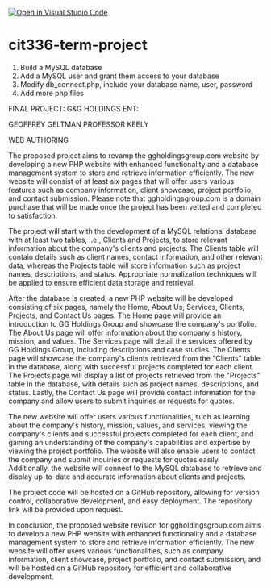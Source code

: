[![Open in Visual Studio Code](https://classroom.github.com/assets/open-in-vscode-c66648af7eb3fe8bc4f294546bfd86ef473780cde1dea487d3c4ff354943c9ae.svg)](https://classroom.github.com/online_ide?assignment_repo_id=10680786&assignment_repo_type=AssignmentRepo)
# cit336-term-project

1. Build a MySQL database
2. Add a MySQL user and grant them access to your database
3. Modify db_connect.php, include your database name, user, password
4. Add more php files 

FINAL PROJECT: G&G HOLDINGS ENT:

GEOFFREY GELTMAN						PROFESSOR KEELY

WEB AUTHORING


The proposed project aims to revamp the ggholdingsgroup.com website by developing a new PHP website with enhanced functionality and a database management system to store and retrieve information efficiently. The new website will consist of at least six pages that will offer users various features such as company information, client showcase, project portfolio, and contact submission. 
Please note that ggholdingsgroup.com is a domain purchase that will be made once the project has been vetted and completed to satisfaction.

The project will start with the development of a MySQL relational database with at least two tables, i.e., Clients and Projects, to store relevant information about the company's clients and projects. The Clients table will contain details such as client names, contact information, and other relevant data, whereas the Projects table will store information such as project names, descriptions, and status. Appropriate normalization techniques will be applied to ensure efficient data storage and retrieval.

After the database is created, a new PHP website will be developed consisting of six pages, namely the Home, About Us, Services, Clients, Projects, and Contact Us pages. The Home page will provide an introduction to GG Holdings Group and showcase the company's portfolio. The About Us page will offer information about the company's history, mission, and values. The Services page will detail the services offered by GG Holdings Group, including descriptions and case studies. The Clients page will showcase the company's clients retrieved from the "Clients" table in the database, along with successful projects completed for each client. The Projects page will display a list of projects retrieved from the "Projects" table in the database, with details such as project names, descriptions, and status. Lastly, the Contact Us page will provide contact information for the company and allow users to submit inquiries or requests for quotes.

The new website will offer users various functionalities, such as learning about the company's history, mission, values, and services, viewing the company's clients and successful projects completed for each client, and gaining an understanding of the company's capabilities and expertise by viewing the project portfolio. The website will also enable users to contact the company and submit inquiries or requests for quotes easily. Additionally, the website will connect to the MySQL database to retrieve and display up-to-date and accurate information about clients and projects.

The project code will be hosted on a GitHub repository, allowing for version control, collaborative development, and easy deployment. The repository link will be provided upon request.

In conclusion, the proposed website revision for ggholdingsgroup.com aims to develop a new PHP website with enhanced functionality and a database management system to store and retrieve information efficiently. The new website will offer users various functionalities, such as company information, client showcase, project portfolio, and contact submission, and will be hosted on a GitHub repository for efficient and collaborative development.

